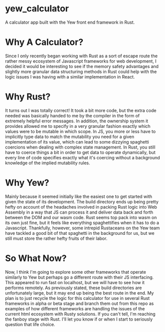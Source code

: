 # yew_calculator
A calculator app built with the Yew front end framework in Rust.

# Why A Calculator?
Since I only recently began working with Rust as a sort of escape route the rather messy ecosystem of Javascript frameworks for web development, I decided it would be interesting to see if the memory safety advantages and slightly more granular data structuring methods in Rust could help with the logic issues I was having with a similar implementation in React. 

# Why Rust?
It turns out I was totally correct! It took a bit more code, but the extra code needed was basically handed to me by the compiler in the form of extremely helpful error messages. In addition, the ownership system it provides allowed me to specify in a very granular fashion exactly which values were to be mutable in which scope. In JS, you more or less have to implicitly type data to match the mutability you need for a given implementation of its value, which can lead to some dizzying spaghetti coercions when dealing with complex state management. In Rust, you still have to coerce things a bit in order to get data to operate dynamically, but every line of code specifies exactly what it's coercing without a background knowledge of the implied mutability rules.

# Why Yew?
Mainly because it seemed initially like the easiest one to get started with given the state of its development. The build directory ends up being pretty hefty on account of the headaches involved in packing Rust logic into Web Assembly in a way that JS can process it and deliver data back and forth between the DOM and our wasm code. Rust seems top pack into wasm on its own just fine, but it feels like everything spaghettifies when it has to do a Javascript. Thankfully, however, some intrepid Rustaceans on the Yew team have tackled a good bit of that spaghetti in the background for us, but we still must store the rather hefty  fruits of their labor.

# So What Now?
Now, I think I'm going to explore some other frameworks that operate similarly to Yew but perhaps go a different route with their JS interfacing. This appeared to run fast on localhost, but we will have to see how it performs remotely. As previously stated, these build directories are unfortunately large, but it may end up being the best route in the end. My plan is to just recycle the logic for this calculator for use in several Rust frameworks in alpha or beta stage and branch them out from this repo as examples of how different frameworks are handling the issues of the current html ecosystem with Rusty solutions. If you can't tell, I'm reaching the fanboy stage with Rust. I'll let you know if or when I start to seriously question that life choice.
